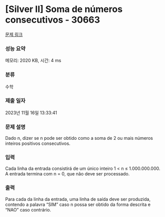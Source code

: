 # [Silver II] Soma de números consecutivos - 30663 

[문제 링크](https://www.acmicpc.net/problem/30663) 

### 성능 요약

메모리: 2020 KB, 시간: 4 ms

### 분류

수학

### 제출 일자

2023년 11월 16일 13:33:41

### 문제 설명

<p>Dado n, dizer se n pode ser obtido como a soma de 2 ou mais números inteiros positivos consecutivos.</p>

### 입력 

 <p>Cada linha da entrada consistirá de um único inteiro 1 < n ≤ 1.000.000.000. A entrada termina com n = 0, que não deve ser processado.</p>

### 출력 

 <p>Para cada da linha da entrada, uma linha de saída deve ser produzida, contendo a palavra “SIM” caso n possa ser obtido da forma descrita e “NAO” caso contrário.</p>

